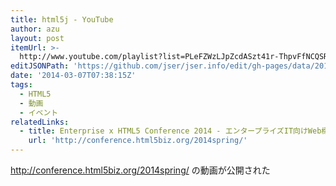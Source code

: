 ```yaml
---
title: html5j - YouTube
author: azu
layout: post
itemUrl: >-
  http://www.youtube.com/playlist?list=PLeFZWzLJpZcdASzt41r-ThpvFfNCQSRTS&feature=c4-feed-u
editJSONPath: 'https://github.com/jser/jser.info/edit/gh-pages/data/2014/03/index.json'
date: '2014-03-07T07:38:15Z'
tags:
  - HTML5
  - 動画
  - イベント
relatedLinks:
  - title: Enterprise x HTML5 Conference 2014 - エンタープライズIT向けWeb標準技術のソリューション展
    url: 'http://conference.html5biz.org/2014spring/'
---
```

http://conference.html5biz.org/2014spring/ の動画が公開された

